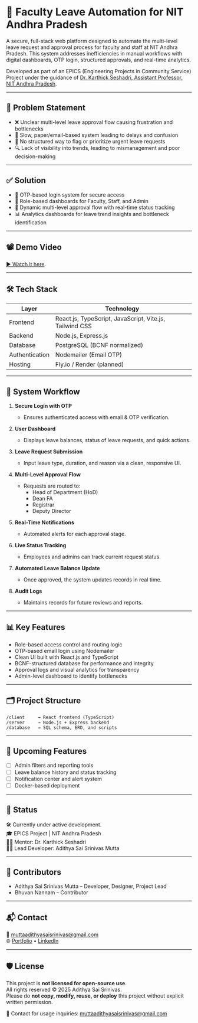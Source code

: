 
# 📝 Faculty Leave Automation for NIT Andhra Pradesh

A secure, full-stack web platform designed to automate the multi-level leave request and approval process for faculty and staff at NIT Andhra Pradesh. This system addresses inefficiencies in manual workflows with digital dashboards, OTP login, structured approvals, and real-time analytics.

Developed as part of an EPICS (Engineering Projects in Community Service) Project under the guidance of [Dr. Karthick Seshadri, Assistant Professor, NIT Andhra Pradesh](https://nitandhra.ac.in/dept/cse/20075).

---

## 🚩 Problem Statement

- ❌ Unclear multi-level leave approval flow causing frustration and bottlenecks
- 🐌 Slow, paper/email-based system leading to delays and confusion
- 🚫 No structured way to flag or prioritize urgent leave requests
- 🔍 Lack of visibility into trends, leading to mismanagement and poor decision-making

---

## ✅ Solution

- 🔐 OTP-based login system for secure access
- 🧾 Role-based dashboards for Faculty, Staff, and Admin
- 🔄 Dynamic multi-level approval flow with real-time status tracking
- 📊 Analytics dashboards for leave trend insights and bottleneck identification

---

## 📽 Demo Video

[▶️ Watch it here](https://drive.google.com/file/d/1ybvJ6fkG4cZjSO-zmNX2y_zVp02kPaim/view?usp=sharing).

---

## 🛠 Tech Stack

| Layer         | Technology                    |
|---------------|-------------------------------|
| Frontend      | React.js, TypeScript, JavaScript, Vite.js, Tailwind CSS |
| Backend       | Node.js, Express.js           |
| Database      | PostgreSQL (BCNF normalized)  |
| Authentication| Nodemailer (Email OTP)        |
| Hosting       | Fly.io / Render (planned)              |

---

## 🔁 System Workflow

1. **Secure Login with OTP**  
   - Ensures authenticated access with email & OTP verification.

2. **User Dashboard**  
   - Displays leave balances, status of leave requests, and quick actions.

3. **Leave Request Submission**  
   - Input leave type, duration, and reason via a clean, responsive UI.

4. **Multi-Level Approval Flow**  
   - Requests are routed to:
     - Head of Department (HoD)
     - Dean FA
     - Registrar
     - Deputy Director

5. **Real-Time Notifications**  
   - Automated alerts for each approval stage.

6. **Live Status Tracking**  
   - Employees and admins can track current request status.

7. **Automated Leave Balance Update**  
   - Once approved, the system updates records in real time.

8. **Audit Logs**  
   - Maintains records for future reviews and reports.

---

## 📊 Key Features

- Role-based access control and routing logic
- OTP-based email login using Nodemailer
- Clean UI built with React.js and TypeScript
- BCNF-structured database for performance and integrity
- Approval logs and visual analytics for transparency
- Admin-level dashboard to identify bottlenecks

---

## 🗂 Project Structure

```
/client     → React frontend (TypeScript)
/server     → Node.js + Express backend
/database   → SQL schema, ERD, and scripts
```

---

## 🧪 Upcoming Features

- [ ] Admin filters and reporting tools
- [ ] Leave balance history and status tracking
- [ ] Notification center and alert system
- [ ] Docker-based deployment

---

## 📌 Status

🛠 Currently under active development.  
🎓 EPICS Project | NIT Andhra Pradesh  
👨‍🏫 Mentor: Dr. Karthick Seshadri  
👨‍💻 Lead Developer: Adithya Sai Srinivas Mutta

---

## 🤝 Contributors

- Adithya Sai Srinivas Mutta – Developer, Designer, Project Lead  
- Bhuvan Nannam – Contributor

---

## 📬 Contact

📧 muttaadithyasaisrinivas@gmail.com  
🌐 [Portfolio](https://adithya369.onrender.com) • [LinkedIn](https://linkedin.com/in/adithyasaisrinivas)

---

## 🛡 License

This project is **not licensed for open-source use**.  
All rights reserved © 2025 Adithya Sai Srinivas.  
Please do **not copy, modify, reuse, or deploy** this project without explicit written permission.

📧 Contact for usage inquiries: muttaadithyasaisrinivas@gmail.com
